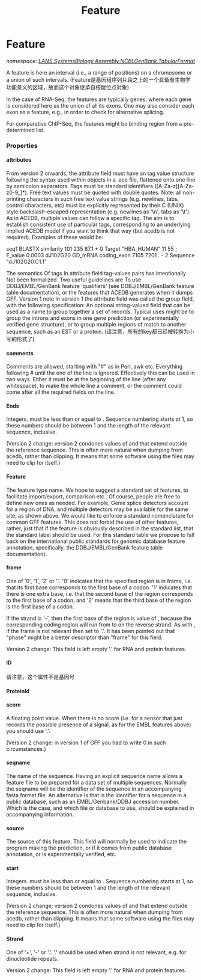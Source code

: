 ﻿---
title: Feature
---

# Feature
_namespace: [LANS.SystemsBiology.Assembly.NCBI.GenBank.TabularFormat](N-LANS.SystemsBiology.Assembly.NCBI.GenBank.TabularFormat.html)_

A feature is here an interval (i.e., a range of positions) on a chromosome or a union of such intervals.
 (Feature是基因组序列片段之上的一个具备有生物学功能意义的区域，故而这个对象继承自核酸位点对象)
 
 In the case of RNA-Seq, the features are typically genes, where each gene is considered here as the union of all its exons. 
 One may also consider each exon as a feature, e.g., in order to check for alternative splicing. 
 
 For comparative ChIP-Seq, the features might be binding region from a pre-determined list.




### Properties

#### attributes
From version 2 onwards, the attribute field must have an tag value structure following the syntax used within objects in 
 a .ace file, flattened onto one line by semicolon separators. Tags must be standard identifiers ([A-Za-z][A-Za-z0-9_]*). 
 Free text values must be quoted with double quotes. Note: all non-printing characters in such free text value strings 
 (e.g. newlines, tabs, control characters, etc) must be explicitly represented by their C (UNIX) style backslash-escaped 
 representation (e.g. newlines as '\n', tabs as '\t'). As in ACEDB, multiple values can follow a specific tag. The aim is 
 to establish consistent use of particular tags, corresponding to an underlying implied ACEDB model if you want to think 
 that way (but acedb is not required). Examples of these would be:
 
 seq1 BLASTX similarity 101 235 87.1 + 0 Target "HBA_HUMAN" 11 55 ; E_value 0.0003
 dJ102G20 GD_mRNA coding_exon 7105 7201 . - 2 Sequence "dJ102G20.C1.1"
 
 The semantics Of tags In attribute field tag-values pairs has intentionally Not been formalized. Two useful guidelines are 
 To use DDBJ/EMBL/GenBank feature 'qualifiers' (see DDBJ/EMBL/GenBank feature table documentation), or the features that 
 ACEDB generates when it dumps GFF. Version 1 note In version 1 the attribute field was called the group field, with the 
 following specification: An optional string-valued field that can be used as a name to group together a set of records. 
 Typical uses might be to group the introns and exons in one gene prediction (or experimentally verified gene structure), 
 or to group multiple regions of match to another sequence, such as an EST or a protein.
 (请注意，所有的key都已经被转换为小写的形式了)
#### comments
Comments are allowed, starting with "#" as in Perl, awk etc. Everything following # until the end of the line is ignored. 
 Effectively this can be used in two ways. Either it must be at the beginning of the line (after any whitespace), to make 
 the whole line a comment, or the comment could come after all the required fields on the line.
#### Ends
Integers. <start> must be less than or equal to <end>. Sequence numbering starts at 1, so these numbers 
 should be between 1 and the length of the relevant sequence, inclusive. 
 
 (Version 2 change: version 2 condones values of <start> and <end> that extend outside the reference sequence. 
 This is often more natural when dumping from acedb, rather than clipping. It means that some software using the 
 files may need to clip for itself.)
#### Feature
The feature type name. We hope to suggest a standard set of features, to facilitate import/export, comparison etc.. 
 Of course, people are free to define new ones as needed. For example, Genie splice detectors account for a region 
 of DNA, and multiple detectors may be available for the same site, as shown above. We would like to enforce a 
 standard nomenclature for common GFF features. This does not forbid the use of other features, rather, just that 
 if the feature is obviously described in the standard list, that the standard label should be used. For this standard 
 table we propose to fall back on the international public standards for genomic database feature annotation, 
 specifically, the DDBJ/EMBL/GenBank feature table documentation).
#### frame
One of '0', '1', '2' or '.'. '0' indicates that the specified region is in frame, i.e. that its first base corresponds to 
 the first base of a codon. '1' indicates that there is one extra base, i.e. that the second base of the region corresponds 
 to the first base of a codon, and '2' means that the third base of the region is the first base of a codon. 
 
 If the strand is '-', then the first base of the region is value of <end>, because the corresponding coding region will run 
 from <end> to <start> on the reverse strand. As with <strand>, if the frame is not relevant then set <frame> to '.'. 
 It has been pointed out that "phase" might be a better descriptor than "frame" for this field. 
 
 Version 2 change: This field is left empty '.' for RNA and protein features.
#### ID
请注意，这个属性不是基因号
#### ProteinId

#### score
A floating point value. When there is no score (i.e. for a sensor that just records the possible presence of a signal, 
 as for the EMBL features above) you should use '.'. 
 
 (Version 2 change: in version 1 of GFF you had to write 0 in such circumstances.)
#### seqname
The name of the sequence. Having an explicit sequence name allows a feature file to be prepared for a data set 
 of multiple sequences. Normally the seqname will be the identifier of the sequence in an accompanying fasta 
 format file. An alternative is that <seqname> is the identifier for a sequence in a public database, such as 
 an EMBL/Genbank/DDBJ accession number. Which is the case, and which file or database to use, should be explained 
 in accompanying information.
#### source
The source of this feature. This field will normally be used to indicate the program making the prediction, 
 or if it comes from public database annotation, or is experimentally verified, etc.
#### start
Integers. <start> must be less than or equal to <end>. Sequence numbering starts at 1, so these numbers 
 should be between 1 and the length of the relevant sequence, inclusive. 
 
 (Version 2 change: version 2 condones values of <start> and <end> that extend outside the reference sequence. 
 This is often more natural when dumping from acedb, rather than clipping. It means that some software using the 
 files may need to clip for itself.)
#### Strand
One of '+', '-' or '.'. '.' should be used when strand is not relevant, e.g. for dinucleotide repeats. 
 
 Version 2 change: This field is left empty '.' for RNA and protein features.
